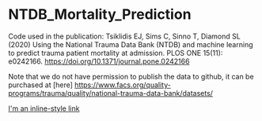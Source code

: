 # NTDB_Mortality_Prediction

Code used in the publication: Tsiklidis EJ, Sims C, Sinno T, Diamond SL (2020) Using the National Trauma Data Bank (NTDB) and machine learning to predict trauma patient mortality at admission. PLOS ONE 15(11): e0242166. https://doi.org/10.1371/journal.pone.0242166

Note that we do not have permission to publish the data to github, it can be purchased at [here] https://www.facs.org/quality-programs/trauma/quality/national-trauma-data-bank/datasets/

[I'm an inline-style link](https://www.google.com)
